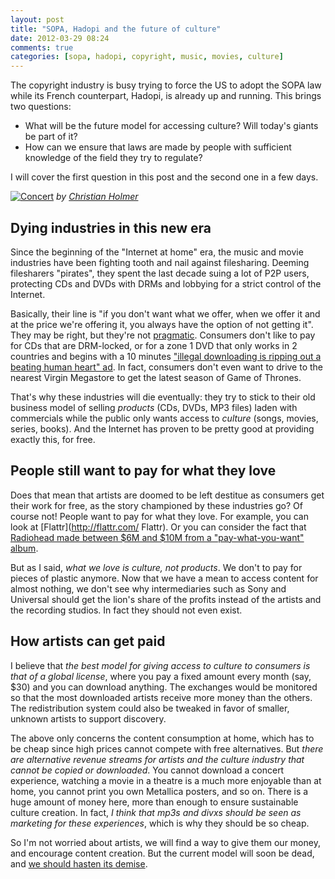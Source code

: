 ```yaml
---
layout: post
title: "SOPA, Hadopi and the future of culture"
date: 2012-03-29 08:24
comments: true
categories: [sopa, hadopi, copyright, music, movies, culture]
---
```


The copyright industry is busy trying to force the US to adopt the SOPA
law while its French counterpart, Hadopi, is already up and
running. This brings two questions:

* What will be the future model for accessing culture? Will today's
  giants be part of it?
* How can we ensure that laws are made by people with sufficient
  knowledge of the field they try to regulate?

I will cover the first question in this post and the second one in a few
days.


[![Concert](http://farm3.staticflickr.com/2608/3697785107_579dac8a0f_n.jpg)](http://www.flickr.com/photos/27539822@N05/3697785107/)
*by [Christian Holmer](http://www.christianholmer.com/ "Author")*  


## Dying industries in this new era
Since the beginning of the "Internet at home" era, the music and movie
industries have been fighting tooth and nail against filesharing.
Deeming filesharers "pirates", they spent the last decade suing a lot of
P2P users, protecting CDs and DVDs with DRMs and lobbying for a strict control of
the Internet.  

Basically, their line is "if you don't want what we
offer, when we offer it and at the price we're offering it, you always have
the option of not getting it". They may be right, but they're not [pragmatic](http://www.marco.org/2012/02/25/right-vs-pragmatic "pragmatic"). Consumers don't like to pay for CDs that are DRM-locked, or for a zone 1 DVD that only works in 2 countries and begins with a 10 minutes ["illegal downloading is ripping out a beating human heart" ad](http://www.youtube.com/watch?v=OWPfcEOr2Yg "Bender piracy warning"). In fact, consumers don't even want to drive to the nearest Virgin Megastore to get the latest season of Game of Thrones.  

That's why these industries will die eventually: they try to stick to
their old business model of selling *products* (CDs, DVDs, MP3 files) laden with commercials while the public only
wants access to *culture* (songs, movies, series, books). And the Internet has proven
to be pretty good at providing exactly this, for free.


## People still want to pay for what they love
Does that mean that artists are doomed to be left destitue as consumers get their work for free, as the story championed by these
industries go? Of course not! People want to pay for what they love.
For example, you can look at [Flattr](http://flattr.com/ Flattr). Or you
can consider the fact that [Radiohead made between $6M and $10M from a
"pay-what-you-want" album](http://www.wired.com/listening_post/2007/10/estimates-radio/ "Radiohead").  

But as I said, *what we love is culture, not products*. We don't to pay
for pieces of plastic anymore. Now that we have a mean to access content
for almost nothing, we don't see why intermediaries such as Sony and
Universal should get the lion's share of the profits instead of the
artists and the recording studios. In fact they should not even exist.


## How artists can get paid
I believe that *the best model for giving access to culture to consumers
is that of a global license*, where you pay a fixed amount every month
(say, $30) and you can download anything. The exchanges would be
monitored so that the most downloaded artists receive more money than
the others. The redistribution system could also be tweaked in favor of
smaller, unknown artists to support discovery.  

The above only concerns the content consumption at home, which has to be
cheap since high prices cannot compete with free alternatives. But *there
are alternative revenue streams for artists and the culture industry that cannot be copied or downloaded*. You cannot download a concert
experience, watching a movie in a theatre is a much more enjoyable than at home, you cannot print you own Metallica posters, and
so on. There is a huge amount of money here, more than enough to ensure
sustainable culture creation. In fact, *I think that mp3s and divxs
should be seen as marketing for these experiences*, which is why they
should be so cheap.  

So I'm not worried about artists, we will find a way to give them our
money, and encourage content creation. But the current model will soon
be dead, and [we should hasten its demise](http://ycombinator.com/rfs9.html "we should hasten its demise").

